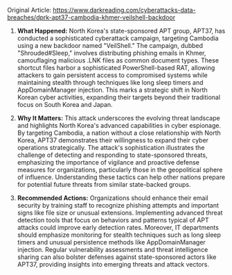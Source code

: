 Original Article: https://www.darkreading.com/cyberattacks-data-breaches/dprk-apt37-cambodia-khmer-veilshell-backdoor

1. **What Happened:** North Korea's state-sponsored APT group, APT37, has conducted a sophisticated cyberattack campaign, targeting Cambodia using a new backdoor named "VeilShell." The campaign, dubbed "Shrouded#Sleep," involves distributing phishing emails in Khmer, camouflaging malicious .LNK files as common document types. These shortcut files harbor a sophisticated PowerShell-based RAT, allowing attackers to gain persistent access to compromised systems while maintaining stealth through techniques like long sleep timers and AppDomainManager injection. This marks a strategic shift in North Korean cyber activities, expanding their targets beyond their traditional focus on South Korea and Japan.

2. **Why It Matters:** This attack underscores the evolving threat landscape and highlights North Korea's advanced capabilities in cyber espionage. By targeting Cambodia, a nation without a close relationship with North Korea, APT37 demonstrates their willingness to expand their cyber operations strategically. The attack's sophistication illustrates the challenge of detecting and responding to state-sponsored threats, emphasizing the importance of vigilance and proactive defense measures for organizations, particularly those in the geopolitical sphere of influence. Understanding these tactics can help other nations prepare for potential future threats from similar state-backed groups.

3. **Recommended Actions:** Organizations should enhance their email security by training staff to recognize phishing attempts and important signs like file size or unusual extensions. Implementing advanced threat detection tools that focus on behaviors and patterns typical of APT attacks could improve early detection rates. Moreover, IT departments should emphasize monitoring for stealth techniques such as long sleep timers and unusual persistence methods like AppDomainManager injection. Regular vulnerability assessments and threat intelligence sharing can also bolster defenses against state-sponsored actors like APT37, providing insights into emerging threats and attack vectors.